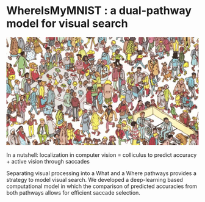 # WhereIsMyMNIST : a dual-pathway model for visual search

![where is my 2](figures/charlie_mnist.jpeg)

In a nutshell: localization in computer vision = colliculus to predict accuracy + active vision through saccades

Separating visual processing into a What and a Where pathways provides a strategy to model visual search. We developed a deep-learning based computational model in which the comparison of predicted accuracies from both pathways allows for efficient saccade selection.
